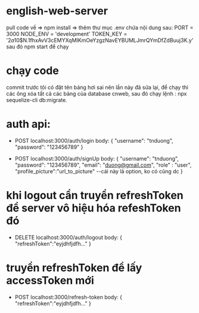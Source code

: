 # english-web-server
pull code về => npm install => thêm thư mục .env chứa nội dung sau:
PORT = 3000
NODE_ENV = 'development'
TOKEN_KEY = '$2a$10$N.1fhxAvV3cEMYXqMIKmOeYzgzNavEYBUMLJmrQYmDfZdBuuj3K.y'
sau đó npm start để chạy

# chạy code
commit trước tôi có đặt tên bảng hơi sai nên lần này đã sửa lại, để chạy thì các ông xóa tất cả các bảng của database cnweb, sau đó chạy lệnh : npx sequelize-cli db:migrate.

# auth api:
- POST  localhost:3000/auth/login
body: {
    "username": "tnduong",
    "password": "123456789"
}

- POST localhost:3000/auth/signUp
body: {
    "username": "tnduong",
    "password": "123456789",
    "email": "duong@gmail.com",
    "role" : "user",
    "profile_picture":"url_to_picture" --cái này là option, ko có cũng dc
}

 # khi logout cần truyền refreshToken để server vô hiệu hóa refeshToken đó
- DELETE localhost:3000/auth/logout
body: {
    "refreshToken":"eyjdhfjdfh..."
}

# truyền refreshToken để lấy accessToken mới
- POST localhost:3000/refresh-token
body: {
    "refreshToken":"eyjdhfjdfh..."
}